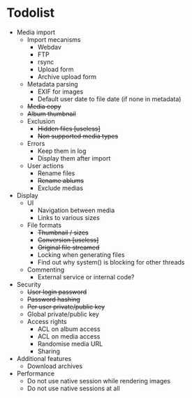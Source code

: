 # Todolist

 *  Media import
     *  Import mecanisms
         *  Webdav
         *  FTP
         *  rsync
         *  Upload form
         *  Archive upload form
     *  Metadata parsing
         *  EXIF for images
         *  Default user date to file date (if none in metadata)
     *  <del>Media copy</del>
     *  <del>Album thumbnail</del>
     *  Exclusion
         *  <del>Hidden files [useless]</del>
         *  <del>Non supported media types</del>
     *  Errors
         *  Keep them in log
         *  Display them after import
     *  User actions
         *  Rename files
         *  <del>Rename ablums</del>
         *  Exclude medias
 *  Display
     *  UI
         *  Navigation between media
         *  Links to various sizes
     *  File formats
         *  <del>Thumbnail / sizes</del>
         *  <del>Conversion [useless]</del>
         *  <del>Original file streamed</del>
         *  Locking when generating files
         *  Find out why system() is blocking for other threads
     *  Commenting
         *  External service or internal code?
 *  Security
     *  <del>User login password</del>
     *  <del>Password hashing</del>
     *  <del>Per user private/public key</del>
     *  Global private/public key
     *  Access rights
         *  ACL on album access
         *  ACL on media access
         *  Randomise media URL
         *  Sharing
 *  Additional features
     *  Download archives
 *  Performance
     *  Do not use native session while rendering images
     *  Do not use native sessions at all

